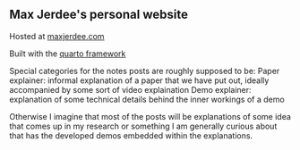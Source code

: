 ## Max Jerdee's personal website

Hosted at [maxjerdee.com](https://www.maxjerdee.com/)

Built with the [quarto framework](https://quarto.org/)

Special categories for the notes posts are roughly supposed to be:
Paper explainer: informal explanation of a paper that we have put out, ideally accompanied by some sort of video explaination
Demo explainer: explanation of some technical details behind the inner workings of a demo

Otherwise I imagine that most of the posts will be explanations of some idea that comes up in my research or something I am generally curious about that has the developed demos embedded within the explanations. 